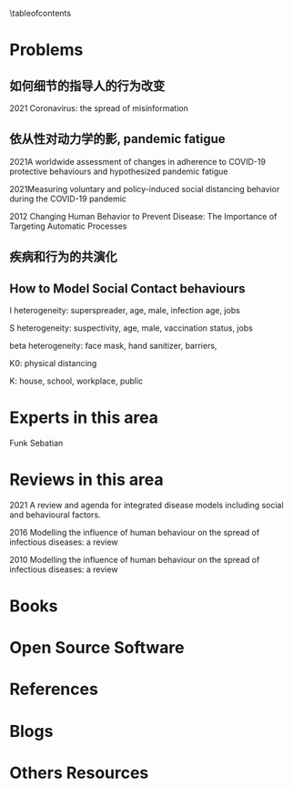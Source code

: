 \tableofcontents
# Problems
## 如何细节的指导人的行为改变

2021 Coronavirus: the spread of misinformation

## 依从性对动力学的影, pandemic fatigue
2021A worldwide assessment of changes in adherence
to COVID-19 protective behaviours and
hypothesized pandemic fatigue

2021Measuring voluntary and policy-induced social
distancing behavior during the COVID-19 pandemic

2012 Changing Human Behavior to
Prevent Disease: The Importance of
Targeting Automatic Processes

## 疾病和行为的共演化

## How to Model Social Contact behaviours
I heterogeneity: superspreader, age, male, infection age, jobs

S heterogeneity: suspectivity, age, male, vaccination status, jobs

beta heterogeneity: face mask, hand sanitizer, barriers, 

K0: physical distancing

K: house, school, workplace, public

  
# Experts in this area
Funk Sebatian

# Reviews in this area
2021 A review and agenda for integrated disease models including social and behavioural factors.

2016 Modelling the influence of human
behaviour on the spread of infectious
diseases: a review

2010 Modelling the influence of human
behaviour on the spread of infectious
diseases: a review

  
# Books


# Open Source Software


# References
  

# Blogs
  
# Others Resources